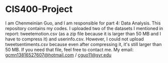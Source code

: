# CIS400-Project
I am Chenmeinian Guo, and I am responsible for part 4: Data Analysis. This repository contains my codes.
I uploaded two of the datasets I mentioned in report: tweetemotion.csv (as a zip file because it is larger than 50 MB and I have to compress it) and userinfo.csv.
However, I could not upload tweetsentiments.csv because even after compressing it, it's still larger than 50 MB. If you need that file, feel free to contact me.
My email: gcmn13816527607@hotmail.com / cguo11@syr.edu
